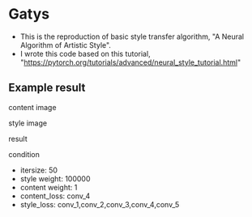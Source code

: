 # Gatys
- This is the reproduction of basic style transfer algorithm, "A Neural Algorithm of Artistic Style".
- I wrote this code based on this tutorial, "https://pytorch.org/tutorials/advanced/neural_style_tutorial.html"

## Example result
content image

style image

result

condition
- itersize: 50
- style weight: 100000
- content weight: 1
- content_loss: conv_4
- style_loss: conv_1,conv_2,conv_3,conv_4,conv_5
